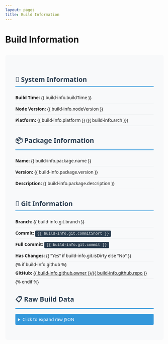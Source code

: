 ```yaml
---
layout: pages
title: Build Information
---
```


# Build Information

<div class="build-info">
  <h2>🔧 System Information</h2>
  <ul>
    <li><strong>Build Time:</strong> {{ build-info.buildTime }}</li>
    <li><strong>Node Version:</strong> {{ build-info.nodeVersion }}</li>
    <li><strong>Platform:</strong> {{ build-info.platform }} ({{ build-info.arch }})</li>
  </ul>

  <h2>📦 Package Information</h2>
  <ul>
    <li><strong>Name:</strong> {{ build-info.package.name }}</li>
    <li><strong>Version:</strong> {{ build-info.package.version }}</li>
    <li><strong>Description:</strong> {{ build-info.package.description }}</li>
  </ul>

  <h2>🔗 Git Information</h2>
  <ul>
    <li><strong>Branch:</strong> {{ build-info.git.branch }}</li>
    <li><strong>Commit:</strong> <code>{{ build-info.git.commitShort }}</code></li>
    <li><strong>Full Commit:</strong> <code>{{ build-info.git.commit }}</code></li>
    <li><strong>Has Changes:</strong> {{ "Yes" if build-info.git.isDirty else "No" }}</li>
    {% if build-info.github %}
    <li><strong>GitHub:</strong> <a href="{{ build-info.github.url }}" target="_blank">{{ build-info.github.owner }}/{{ build-info.github.repo }}</a></li>
    {% endif %}
  </ul>

  <h2>📋 Raw Build Data</h2>
  <details>
    <summary>Click to expand raw JSON</summary>
    <pre><code>{% buildinfo %}</code></pre>
  </details>
</div>

<style>
.build-info {
  max-width: 800px;
  margin: 2rem auto;
  padding: 2rem;
  background: #f8f9fa;
  border-radius: 8px;
  font-family: system-ui, -apple-system, sans-serif;
}

.build-info h2 {
  color: #2c3e50;
  border-bottom: 2px solid #3498db;
  padding-bottom: 0.5rem;
  margin-top: 2rem;
  margin-bottom: 1rem;
}

.build-info ul {
  list-style: none;
  padding: 0;
}

.build-info li {
  padding: 0.5rem 0;
  border-bottom: 1px solid #ecf0f1;
}

.build-info code {
  background: #2c3e50;
  color: #ecf0f1;
  padding: 0.2rem 0.4rem;
  border-radius: 3px;
  font-family: 'Courier New', monospace;
}

.build-info pre {
  background: #2c3e50;
  color: #ecf0f1;
  padding: 1rem;
  border-radius: 5px;
  overflow-x: auto;
  font-size: 0.9rem;
}

.build-info details {
  margin-top: 1rem;
}

.build-info summary {
  cursor: pointer;
  padding: 0.5rem;
  background: #3498db;
  color: white;
  border-radius: 3px;
  margin-bottom: 1rem;
}
</style>
